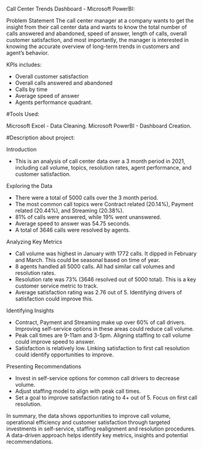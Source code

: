 Call Center Trends Dashboard - Microsoft PowerBI:

Problem Statement
 The call center manager at a company wants to get the insight from their call center data and wants to know the total number of calls answered and abandoned, speed of answer, length of calls, overall customer satisfaction, and most importantly, the manager is interested in knowing the accurate overview of long-term trends in customers and agent’s behavior. 

KPIs includes:

* Overall customer satisfaction
* Overall calls answered and abandoned
* Calls by time
* Average speed of answer
* Agents performance quadrant.

#Tools Used: 

Microsoft Excel - Data Cleaning.
Microsoft PowerBI - Dashboard Creation. 

#Description about project: 

Introduction
- This is an analysis of call center data over a 3 month period in 2021, including call volume, topics, resolution rates, agent performance, and customer satisfaction. 

Exploring the Data
- There were a total of 5000 calls over the 3 month period. 
- The most common call topics were Contract related (20.14%), Payment related (20.44%), and Streaming (20.38%).  
- 81% of calls were answered, while 19% went unanswered.
- Average speed to answer was 54.75 seconds.
- A total of 3646 calls were resolved by agents.  

Analyzing Key Metrics
- Call volume was highest in January with 1772 calls. It dipped in February and March. This could be seasonal based on time of year.
- 8 agents handled all 5000 calls. All had similar call volumes and resolution rates.
- Resolution rate was 73% (3646 resolved out of 5000 total). This is a key customer service metric to track.
- Average satisfaction rating was 2.76 out of 5. Identifying drivers of satisfaction could improve this. 

Identifying Insights 
- Contract, Payment and Streaming make up over 60% of call drivers. Improving self-service options in these areas could reduce call volume.
- Peak call times are 9-11am and 3-5pm. Aligning staffing to call volume could improve speed to answer.
- Satisfaction is relatively low. Linking satisfaction to first call resolution could identify opportunities to improve.

Presenting Recommendations
- Invest in self-service options for common call drivers to decrease volume. 
- Adjust staffing model to align with peak call times.
- Set a goal to improve satisfaction rating to 4+ out of 5. Focus on first call resolution.

In summary, the data shows opportunities to improve call volume, operational efficiency and customer satisfaction through targeted investments in self-service, staffing realignment and resolution procedures. A data-driven approach helps identify key metrics, insights and potential recommendations.
